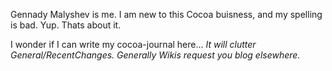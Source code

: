

Gennady Malyshev is me. I am new to this Cocoa buisness, and my spelling is bad. Yup. Thats about it.

I wonder if I can write my cocoa-journal here... *It will clutter General/RecentChanges. Generally Wikis request you blog elsewhere.*